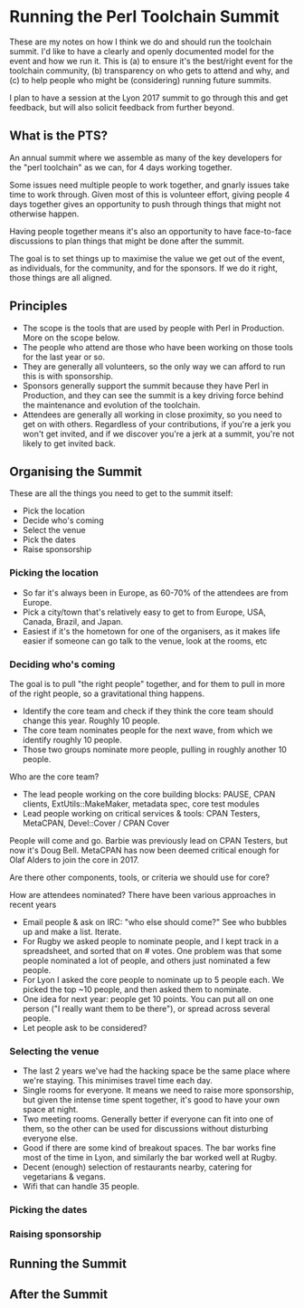 # Running the Perl Toolchain Summit

These are my notes on how I think we do and should run the toolchain
summit. I'd like to have a clearly and openly documented model for the
event and how we run it. This is (a) to ensure it's the best/right
event for the toolchain community, (b) transparency on who gets to
attend and why, and (c) to help people who might be (considering)
running future summits.

I plan to have a session at the Lyon 2017 summit to go through this and
get feedback, but will also solicit feedback from further beyond.

## What is the PTS?

An annual summit where we assemble as many of the key developers for the
"perl toolchain" as we can, for 4 days working together.

Some issues need multiple people to work together, and gnarly issues
take time to work through. Given most of this is volunteer effort,
giving people 4 days together gives an opportunity to push through
things that might not otherwise happen.

Having people together means it's also an opportunity to have
face-to-face discussions to plan things that might be done after
the summit.

The goal is to set things up to maximise the value we get out of the
event, as individuals, for the community, and for the sponsors. If we do
it right, those things are all aligned.

## Principles

* The scope is the tools that are used by people with Perl in
  Production. More on the scope below.
* The people who attend are those who have been working on those tools
  for the last year or so.
* They are generally all volunteers, so the only way we can afford to
  run this is with sponsorship.
* Sponsors generally support the summit because they have Perl in
  Production, and they can see the summit is a key driving force behind
  the maintenance and evolution of the toolchain.
* Attendees are generally all working in close proximity, so you need to
  get on with others. Regardless of your contributions, if you're a jerk
  you won't get invited, and if we discover you're a jerk at a summit,
  you're not likely to get invited back.

## Organising the Summit

These are all the things you need to get to the summit itself:

* Pick the location
* Decide who's coming
* Select the venue
* Pick the dates
* Raise sponsorship

### Picking the location

* So far it's always been in Europe, as 60-70% of the attendees are
  from Europe.
* Pick a city/town that's relatively easy to get to from Europe, USA,
  Canada, Brazil, and Japan.
* Easiest if it's the hometown for one of the organisers, as it
  makes life easier if someone can go talk to the venue, look at the
  rooms, etc

### Deciding who's coming

The goal is to pull "the right people" together, and for them to pull in
more of the right people, so a gravitational thing happens.

* Identify the core team and check if they think the core team should
  change this year. Roughly 10 people.
* The core team nominates people for the next wave, from which we
  identify roughly 10 people.
* Those two groups nominate more people, pulling in roughly another
  10 people.

Who are the core team?

* The lead people working on the core building blocks: PAUSE, CPAN
  clients, ExtUtils::MakeMaker, metadata spec, core test modules
* Lead people working on critical services & tools: CPAN Testers,
  MetaCPAN, Devel::Cover / CPAN Cover

People will come and go. Barbie was previously lead on CPAN Testers, but
now it's Doug Bell. MetaCPAN has now been deemed critical enough for
Olaf Alders to join the core in 2017.

Are there other components, tools, or criteria we should use for core?

How are attendees nominated? There have been various approaches in
recent years

* Email people & ask on IRC: "who else should come?" See who bubbles up
  and make a list. Iterate.
* For Rugby we asked people to nominate people, and I kept track in
  a spreadsheet, and sorted that on # votes. One problem was that
  some people nominated a lot of people, and others just nominated a
  few people.
* For Lyon I asked the core people to nominate up to 5 people each. We
  picked the top ~10 people, and then asked them to nominate.
* One idea for next year: people get 10 points. You can put all on
  one person ("I really want them to be there"), or spread across
  several people.
* Let people ask to be considered?

### Selecting the venue

* The last 2 years we've had the hacking space be the same place where
  we're staying. This minimises travel time each day.
* Single rooms for everyone. It means we need to raise more sponsorship,
  but given the intense time spent together, it's good to have your own
  space at night.
* Two meeting rooms. Generally better if everyone can fit into one of
  them, so the other can be used for discussions without disturbing
  everyone else.
* Good if there are some kind of breakout spaces. The bar works fine
  most of the time in Lyon, and similarly the bar worked well at Rugby.
* Decent (enough) selection of restaurants nearby, catering for
  vegetarians & vegans.
* Wifi that can handle 35 people.

### Picking the dates

### Raising sponsorship

## Running the Summit

## After the Summit

